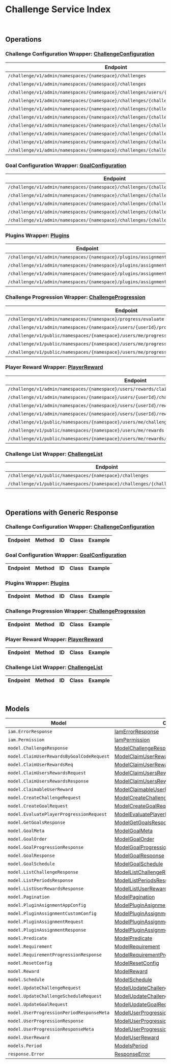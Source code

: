 [//]: # (This code is generated by tool. DO NOT EDIT.)

# Challenge Service Index

&nbsp;

## Operations

### Challenge Configuration Wrapper:  [ChallengeConfiguration](../../apis/AccelByte.Sdk.Api.Challenge/Wrapper/ChallengeConfiguration.cs)
| Endpoint | Method | ID | Class | Example |
|---|---|---|---|---|
| `/challenge/v1/admin/namespaces/{namespace}/challenges` | GET | AdminGetChallenges | [AdminGetChallenges](../../apis/AccelByte.Sdk.Api.Challenge/Operation/ChallengeConfiguration/AdminGetChallenges.cs) | [AdminGetChallenges](../../samples/AccelByte.Sdk.Sample.Cli/ApiCommand/Challenge/ChallengeConfiguration/AdminGetChallenges.cs) |
| `/challenge/v1/admin/namespaces/{namespace}/challenges` | POST | AdminCreateChallenge | [AdminCreateChallenge](../../apis/AccelByte.Sdk.Api.Challenge/Operation/ChallengeConfiguration/AdminCreateChallenge.cs) | [AdminCreateChallenge](../../samples/AccelByte.Sdk.Sample.Cli/ApiCommand/Challenge/ChallengeConfiguration/AdminCreateChallenge.cs) |
| `/challenge/v1/admin/namespaces/{namespace}/challenges/users/{userId}` | GET | AdminGetActiveChallenges | [AdminGetActiveChallenges](../../apis/AccelByte.Sdk.Api.Challenge/Operation/ChallengeConfiguration/AdminGetActiveChallenges.cs) | [AdminGetActiveChallenges](../../samples/AccelByte.Sdk.Sample.Cli/ApiCommand/Challenge/ChallengeConfiguration/AdminGetActiveChallenges.cs) |
| `/challenge/v1/admin/namespaces/{namespace}/challenges/{challengeCode}` | GET | AdminGetChallenge | [AdminGetChallenge](../../apis/AccelByte.Sdk.Api.Challenge/Operation/ChallengeConfiguration/AdminGetChallenge.cs) | [AdminGetChallenge](../../samples/AccelByte.Sdk.Sample.Cli/ApiCommand/Challenge/ChallengeConfiguration/AdminGetChallenge.cs) |
| `/challenge/v1/admin/namespaces/{namespace}/challenges/{challengeCode}` | PUT | AdminUpdateChallenge | [AdminUpdateChallenge](../../apis/AccelByte.Sdk.Api.Challenge/Operation/ChallengeConfiguration/AdminUpdateChallenge.cs) | [AdminUpdateChallenge](../../samples/AccelByte.Sdk.Sample.Cli/ApiCommand/Challenge/ChallengeConfiguration/AdminUpdateChallenge.cs) |
| `/challenge/v1/admin/namespaces/{namespace}/challenges/{challengeCode}` | DELETE | AdminDeleteChallenge | [AdminDeleteChallenge](../../apis/AccelByte.Sdk.Api.Challenge/Operation/ChallengeConfiguration/AdminDeleteChallenge.cs) | [AdminDeleteChallenge](../../samples/AccelByte.Sdk.Sample.Cli/ApiCommand/Challenge/ChallengeConfiguration/AdminDeleteChallenge.cs) |
| `/challenge/v1/admin/namespaces/{namespace}/challenges/{challengeCode}/periods` | GET | AdminGetPeriods | [AdminGetPeriods](../../apis/AccelByte.Sdk.Api.Challenge/Operation/ChallengeConfiguration/AdminGetPeriods.cs) | [AdminGetPeriods](../../samples/AccelByte.Sdk.Sample.Cli/ApiCommand/Challenge/ChallengeConfiguration/AdminGetPeriods.cs) |
| `/challenge/v1/admin/namespaces/{namespace}/challenges/{challengeCode}/randomize` | POST | AdminRandomizeChallenge | [AdminRandomizeChallenge](../../apis/AccelByte.Sdk.Api.Challenge/Operation/ChallengeConfiguration/AdminRandomizeChallenge.cs) | [AdminRandomizeChallenge](../../samples/AccelByte.Sdk.Sample.Cli/ApiCommand/Challenge/ChallengeConfiguration/AdminRandomizeChallenge.cs) |
| `/challenge/v1/admin/namespaces/{namespace}/challenges/{challengeCode}/tied` | DELETE | AdminDeleteTiedChallenge | [AdminDeleteTiedChallenge](../../apis/AccelByte.Sdk.Api.Challenge/Operation/ChallengeConfiguration/AdminDeleteTiedChallenge.cs) | [AdminDeleteTiedChallenge](../../samples/AccelByte.Sdk.Sample.Cli/ApiCommand/Challenge/ChallengeConfiguration/AdminDeleteTiedChallenge.cs) |
| `/challenge/v1/admin/namespaces/{namespace}/challenges/{challengeCode}/tied/schedule` | PUT | AdminUpdateTiedChallengeSchedule | [AdminUpdateTiedChallengeSchedule](../../apis/AccelByte.Sdk.Api.Challenge/Operation/ChallengeConfiguration/AdminUpdateTiedChallengeSchedule.cs) | [AdminUpdateTiedChallengeSchedule](../../samples/AccelByte.Sdk.Sample.Cli/ApiCommand/Challenge/ChallengeConfiguration/AdminUpdateTiedChallengeSchedule.cs) |

### Goal Configuration Wrapper:  [GoalConfiguration](../../apis/AccelByte.Sdk.Api.Challenge/Wrapper/GoalConfiguration.cs)
| Endpoint | Method | ID | Class | Example |
|---|---|---|---|---|
| `/challenge/v1/admin/namespaces/{namespace}/challenges/{challengeCode}/goals` | GET | AdminGetGoals | [AdminGetGoals](../../apis/AccelByte.Sdk.Api.Challenge/Operation/GoalConfiguration/AdminGetGoals.cs) | [AdminGetGoals](../../samples/AccelByte.Sdk.Sample.Cli/ApiCommand/Challenge/GoalConfiguration/AdminGetGoals.cs) |
| `/challenge/v1/admin/namespaces/{namespace}/challenges/{challengeCode}/goals` | POST | AdminCreateGoal | [AdminCreateGoal](../../apis/AccelByte.Sdk.Api.Challenge/Operation/GoalConfiguration/AdminCreateGoal.cs) | [AdminCreateGoal](../../samples/AccelByte.Sdk.Sample.Cli/ApiCommand/Challenge/GoalConfiguration/AdminCreateGoal.cs) |
| `/challenge/v1/admin/namespaces/{namespace}/challenges/{challengeCode}/goals/{code}` | GET | AdminGetGoal | [AdminGetGoal](../../apis/AccelByte.Sdk.Api.Challenge/Operation/GoalConfiguration/AdminGetGoal.cs) | [AdminGetGoal](../../samples/AccelByte.Sdk.Sample.Cli/ApiCommand/Challenge/GoalConfiguration/AdminGetGoal.cs) |
| `/challenge/v1/admin/namespaces/{namespace}/challenges/{challengeCode}/goals/{code}` | PUT | AdminUpdateGoals | [AdminUpdateGoals](../../apis/AccelByte.Sdk.Api.Challenge/Operation/GoalConfiguration/AdminUpdateGoals.cs) | [AdminUpdateGoals](../../samples/AccelByte.Sdk.Sample.Cli/ApiCommand/Challenge/GoalConfiguration/AdminUpdateGoals.cs) |
| `/challenge/v1/admin/namespaces/{namespace}/challenges/{challengeCode}/goals/{code}` | DELETE | AdminDeleteGoal | [AdminDeleteGoal](../../apis/AccelByte.Sdk.Api.Challenge/Operation/GoalConfiguration/AdminDeleteGoal.cs) | [AdminDeleteGoal](../../samples/AccelByte.Sdk.Sample.Cli/ApiCommand/Challenge/GoalConfiguration/AdminDeleteGoal.cs) |

### Plugins Wrapper:  [Plugins](../../apis/AccelByte.Sdk.Api.Challenge/Wrapper/Plugins.cs)
| Endpoint | Method | ID | Class | Example |
|---|---|---|---|---|
| `/challenge/v1/admin/namespaces/{namespace}/plugins/assignment` | GET | AdminGetAssignmentPlugin | [AdminGetAssignmentPlugin](../../apis/AccelByte.Sdk.Api.Challenge/Operation/Plugins/AdminGetAssignmentPlugin.cs) | [AdminGetAssignmentPlugin](../../samples/AccelByte.Sdk.Sample.Cli/ApiCommand/Challenge/Plugins/AdminGetAssignmentPlugin.cs) |
| `/challenge/v1/admin/namespaces/{namespace}/plugins/assignment` | PUT | AdminUpdateAssignmentPlugin | [AdminUpdateAssignmentPlugin](../../apis/AccelByte.Sdk.Api.Challenge/Operation/Plugins/AdminUpdateAssignmentPlugin.cs) | [AdminUpdateAssignmentPlugin](../../samples/AccelByte.Sdk.Sample.Cli/ApiCommand/Challenge/Plugins/AdminUpdateAssignmentPlugin.cs) |
| `/challenge/v1/admin/namespaces/{namespace}/plugins/assignment` | POST | AdminCreateAssignmentPlugin | [AdminCreateAssignmentPlugin](../../apis/AccelByte.Sdk.Api.Challenge/Operation/Plugins/AdminCreateAssignmentPlugin.cs) | [AdminCreateAssignmentPlugin](../../samples/AccelByte.Sdk.Sample.Cli/ApiCommand/Challenge/Plugins/AdminCreateAssignmentPlugin.cs) |
| `/challenge/v1/admin/namespaces/{namespace}/plugins/assignment` | DELETE | AdminDeleteAssignmentPlugin | [AdminDeleteAssignmentPlugin](../../apis/AccelByte.Sdk.Api.Challenge/Operation/Plugins/AdminDeleteAssignmentPlugin.cs) | [AdminDeleteAssignmentPlugin](../../samples/AccelByte.Sdk.Sample.Cli/ApiCommand/Challenge/Plugins/AdminDeleteAssignmentPlugin.cs) |

### Challenge Progression Wrapper:  [ChallengeProgression](../../apis/AccelByte.Sdk.Api.Challenge/Wrapper/ChallengeProgression.cs)
| Endpoint | Method | ID | Class | Example |
|---|---|---|---|---|
| `/challenge/v1/admin/namespaces/{namespace}/progress/evaluate` | POST | AdminEvaluateProgress | [AdminEvaluateProgress](../../apis/AccelByte.Sdk.Api.Challenge/Operation/ChallengeProgression/AdminEvaluateProgress.cs) | [AdminEvaluateProgress](../../samples/AccelByte.Sdk.Sample.Cli/ApiCommand/Challenge/ChallengeProgression/AdminEvaluateProgress.cs) |
| `/challenge/v1/admin/namespaces/{namespace}/users/{userId}/progress/{challengeCode}` | GET | AdminGetUserProgression | [AdminGetUserProgression](../../apis/AccelByte.Sdk.Api.Challenge/Operation/ChallengeProgression/AdminGetUserProgression.cs) | [AdminGetUserProgression](../../samples/AccelByte.Sdk.Sample.Cli/ApiCommand/Challenge/ChallengeProgression/AdminGetUserProgression.cs) |
| `/challenge/v1/public/namespaces/{namespace}/users/me/progress/evaluate` | POST | EvaluateMyProgress | [EvaluateMyProgress](../../apis/AccelByte.Sdk.Api.Challenge/Operation/ChallengeProgression/EvaluateMyProgress.cs) | [EvaluateMyProgress](../../samples/AccelByte.Sdk.Sample.Cli/ApiCommand/Challenge/ChallengeProgression/EvaluateMyProgress.cs) |
| `/challenge/v1/public/namespaces/{namespace}/users/me/progress/{challengeCode}` | GET | PublicGetUserProgression | [PublicGetUserProgression](../../apis/AccelByte.Sdk.Api.Challenge/Operation/ChallengeProgression/PublicGetUserProgression.cs) | [PublicGetUserProgression](../../samples/AccelByte.Sdk.Sample.Cli/ApiCommand/Challenge/ChallengeProgression/PublicGetUserProgression.cs) |
| `/challenge/v1/public/namespaces/{namespace}/users/me/progress/{challengeCode}/index/{index}` | GET | PublicGetPastUserProgression | [PublicGetPastUserProgression](../../apis/AccelByte.Sdk.Api.Challenge/Operation/ChallengeProgression/PublicGetPastUserProgression.cs) | [PublicGetPastUserProgression](../../samples/AccelByte.Sdk.Sample.Cli/ApiCommand/Challenge/ChallengeProgression/PublicGetPastUserProgression.cs) |

### Player Reward Wrapper:  [PlayerReward](../../apis/AccelByte.Sdk.Api.Challenge/Wrapper/PlayerReward.cs)
| Endpoint | Method | ID | Class | Example |
|---|---|---|---|---|
| `/challenge/v1/admin/namespaces/{namespace}/users/rewards/claim` | POST | AdminClaimUsersRewards | [AdminClaimUsersRewards](../../apis/AccelByte.Sdk.Api.Challenge/Operation/PlayerReward/AdminClaimUsersRewards.cs) | [AdminClaimUsersRewards](../../samples/AccelByte.Sdk.Sample.Cli/ApiCommand/Challenge/PlayerReward/AdminClaimUsersRewards.cs) |
| `/challenge/v1/admin/namespaces/{namespace}/users/{userId}/challenges/{challengeCode}/rewards/claim` | POST | AdminClaimUserRewardsByGoalCode | [AdminClaimUserRewardsByGoalCode](../../apis/AccelByte.Sdk.Api.Challenge/Operation/PlayerReward/AdminClaimUserRewardsByGoalCode.cs) | [AdminClaimUserRewardsByGoalCode](../../samples/AccelByte.Sdk.Sample.Cli/ApiCommand/Challenge/PlayerReward/AdminClaimUserRewardsByGoalCode.cs) |
| `/challenge/v1/admin/namespaces/{namespace}/users/{userId}/rewards` | GET | AdminGetUserRewards | [AdminGetUserRewards](../../apis/AccelByte.Sdk.Api.Challenge/Operation/PlayerReward/AdminGetUserRewards.cs) | [AdminGetUserRewards](../../samples/AccelByte.Sdk.Sample.Cli/ApiCommand/Challenge/PlayerReward/AdminGetUserRewards.cs) |
| `/challenge/v1/admin/namespaces/{namespace}/users/{userId}/rewards/claim` | POST | AdminClaimUserRewards | [AdminClaimUserRewards](../../apis/AccelByte.Sdk.Api.Challenge/Operation/PlayerReward/AdminClaimUserRewards.cs) | [AdminClaimUserRewards](../../samples/AccelByte.Sdk.Sample.Cli/ApiCommand/Challenge/PlayerReward/AdminClaimUserRewards.cs) |
| `/challenge/v1/public/namespaces/{namespace}/users/me/challenges/{challengeCode}/rewards/claim` | POST | PublicClaimUserRewardsByGoalCode | [PublicClaimUserRewardsByGoalCode](../../apis/AccelByte.Sdk.Api.Challenge/Operation/PlayerReward/PublicClaimUserRewardsByGoalCode.cs) | [PublicClaimUserRewardsByGoalCode](../../samples/AccelByte.Sdk.Sample.Cli/ApiCommand/Challenge/PlayerReward/PublicClaimUserRewardsByGoalCode.cs) |
| `/challenge/v1/public/namespaces/{namespace}/users/me/rewards` | GET | PublicGetUserRewards | [PublicGetUserRewards](../../apis/AccelByte.Sdk.Api.Challenge/Operation/PlayerReward/PublicGetUserRewards.cs) | [PublicGetUserRewards](../../samples/AccelByte.Sdk.Sample.Cli/ApiCommand/Challenge/PlayerReward/PublicGetUserRewards.cs) |
| `/challenge/v1/public/namespaces/{namespace}/users/me/rewards/claim` | POST | PublicClaimUserRewards | [PublicClaimUserRewards](../../apis/AccelByte.Sdk.Api.Challenge/Operation/PlayerReward/PublicClaimUserRewards.cs) | [PublicClaimUserRewards](../../samples/AccelByte.Sdk.Sample.Cli/ApiCommand/Challenge/PlayerReward/PublicClaimUserRewards.cs) |

### Challenge List Wrapper:  [ChallengeList](../../apis/AccelByte.Sdk.Api.Challenge/Wrapper/ChallengeList.cs)
| Endpoint | Method | ID | Class | Example |
|---|---|---|---|---|
| `/challenge/v1/public/namespaces/{namespace}/challenges` | GET | GetChallenges | [GetChallenges](../../apis/AccelByte.Sdk.Api.Challenge/Operation/ChallengeList/GetChallenges.cs) | [GetChallenges](../../samples/AccelByte.Sdk.Sample.Cli/ApiCommand/Challenge/ChallengeList/GetChallenges.cs) |
| `/challenge/v1/public/namespaces/{namespace}/challenges/{challengeCode}/goals` | GET | PublicGetScheduledGoals | [PublicGetScheduledGoals](../../apis/AccelByte.Sdk.Api.Challenge/Operation/ChallengeList/PublicGetScheduledGoals.cs) | [PublicGetScheduledGoals](../../samples/AccelByte.Sdk.Sample.Cli/ApiCommand/Challenge/ChallengeList/PublicGetScheduledGoals.cs) |


&nbsp;

## Operations with Generic Response

### Challenge Configuration Wrapper:  [ChallengeConfiguration](../../apis/AccelByte.Sdk.Api.Challenge/Wrapper/ChallengeConfiguration.cs)
| Endpoint | Method | ID | Class | Example |
|---|---|---|---|---|

### Goal Configuration Wrapper:  [GoalConfiguration](../../apis/AccelByte.Sdk.Api.Challenge/Wrapper/GoalConfiguration.cs)
| Endpoint | Method | ID | Class | Example |
|---|---|---|---|---|

### Plugins Wrapper:  [Plugins](../../apis/AccelByte.Sdk.Api.Challenge/Wrapper/Plugins.cs)
| Endpoint | Method | ID | Class | Example |
|---|---|---|---|---|

### Challenge Progression Wrapper:  [ChallengeProgression](../../apis/AccelByte.Sdk.Api.Challenge/Wrapper/ChallengeProgression.cs)
| Endpoint | Method | ID | Class | Example |
|---|---|---|---|---|

### Player Reward Wrapper:  [PlayerReward](../../apis/AccelByte.Sdk.Api.Challenge/Wrapper/PlayerReward.cs)
| Endpoint | Method | ID | Class | Example |
|---|---|---|---|---|

### Challenge List Wrapper:  [ChallengeList](../../apis/AccelByte.Sdk.Api.Challenge/Wrapper/ChallengeList.cs)
| Endpoint | Method | ID | Class | Example |
|---|---|---|---|---|


&nbsp;

## Models

| Model | Class |
|---|---|
| `iam.ErrorResponse` | [IamErrorResponse](../../apis/AccelByte.Sdk.Api.Challenge/Model/IamErrorResponse.cs) |
| `iam.Permission` | [IamPermission](../../apis/AccelByte.Sdk.Api.Challenge/Model/IamPermission.cs) |
| `model.ChallengeResponse` | [ModelChallengeResponse](../../apis/AccelByte.Sdk.Api.Challenge/Model/ModelChallengeResponse.cs) |
| `model.ClaimUserRewardsByGoalCodeRequest` | [ModelClaimUserRewardsByGoalCodeRequest](../../apis/AccelByte.Sdk.Api.Challenge/Model/ModelClaimUserRewardsByGoalCodeRequest.cs) |
| `model.ClaimUserRewardsReq` | [ModelClaimUserRewardsReq](../../apis/AccelByte.Sdk.Api.Challenge/Model/ModelClaimUserRewardsReq.cs) |
| `model.ClaimUsersRewardsRequest` | [ModelClaimUsersRewardsRequest](../../apis/AccelByte.Sdk.Api.Challenge/Model/ModelClaimUsersRewardsRequest.cs) |
| `model.ClaimUsersRewardsResponse` | [ModelClaimUsersRewardsResponse](../../apis/AccelByte.Sdk.Api.Challenge/Model/ModelClaimUsersRewardsResponse.cs) |
| `model.ClaimableUserReward` | [ModelClaimableUserReward](../../apis/AccelByte.Sdk.Api.Challenge/Model/ModelClaimableUserReward.cs) |
| `model.CreateChallengeRequest` | [ModelCreateChallengeRequest](../../apis/AccelByte.Sdk.Api.Challenge/Model/ModelCreateChallengeRequest.cs) |
| `model.CreateGoalRequest` | [ModelCreateGoalRequest](../../apis/AccelByte.Sdk.Api.Challenge/Model/ModelCreateGoalRequest.cs) |
| `model.EvaluatePlayerProgressionRequest` | [ModelEvaluatePlayerProgressionRequest](../../apis/AccelByte.Sdk.Api.Challenge/Model/ModelEvaluatePlayerProgressionRequest.cs) |
| `model.GetGoalsResponse` | [ModelGetGoalsResponse](../../apis/AccelByte.Sdk.Api.Challenge/Model/ModelGetGoalsResponse.cs) |
| `model.GoalMeta` | [ModelGoalMeta](../../apis/AccelByte.Sdk.Api.Challenge/Model/ModelGoalMeta.cs) |
| `model.GoalOrder` | [ModelGoalOrder](../../apis/AccelByte.Sdk.Api.Challenge/Model/ModelGoalOrder.cs) |
| `model.GoalProgressionResponse` | [ModelGoalProgressionResponse](../../apis/AccelByte.Sdk.Api.Challenge/Model/ModelGoalProgressionResponse.cs) |
| `model.GoalResponse` | [ModelGoalResponse](../../apis/AccelByte.Sdk.Api.Challenge/Model/ModelGoalResponse.cs) |
| `model.GoalSchedule` | [ModelGoalSchedule](../../apis/AccelByte.Sdk.Api.Challenge/Model/ModelGoalSchedule.cs) |
| `model.ListChallengeResponse` | [ModelListChallengeResponse](../../apis/AccelByte.Sdk.Api.Challenge/Model/ModelListChallengeResponse.cs) |
| `model.ListPeriodsResponse` | [ModelListPeriodsResponse](../../apis/AccelByte.Sdk.Api.Challenge/Model/ModelListPeriodsResponse.cs) |
| `model.ListUserRewardsResponse` | [ModelListUserRewardsResponse](../../apis/AccelByte.Sdk.Api.Challenge/Model/ModelListUserRewardsResponse.cs) |
| `model.Pagination` | [ModelPagination](../../apis/AccelByte.Sdk.Api.Challenge/Model/ModelPagination.cs) |
| `model.PluginAsignmentAppConfig` | [ModelPluginAsignmentAppConfig](../../apis/AccelByte.Sdk.Api.Challenge/Model/ModelPluginAsignmentAppConfig.cs) |
| `model.PluginAssignmentCustomConfig` | [ModelPluginAssignmentCustomConfig](../../apis/AccelByte.Sdk.Api.Challenge/Model/ModelPluginAssignmentCustomConfig.cs) |
| `model.PluginAssignmentRequest` | [ModelPluginAssignmentRequest](../../apis/AccelByte.Sdk.Api.Challenge/Model/ModelPluginAssignmentRequest.cs) |
| `model.PluginAssignmentResponse` | [ModelPluginAssignmentResponse](../../apis/AccelByte.Sdk.Api.Challenge/Model/ModelPluginAssignmentResponse.cs) |
| `model.Predicate` | [ModelPredicate](../../apis/AccelByte.Sdk.Api.Challenge/Model/ModelPredicate.cs) |
| `model.Requirement` | [ModelRequirement](../../apis/AccelByte.Sdk.Api.Challenge/Model/ModelRequirement.cs) |
| `model.RequirementProgressionResponse` | [ModelRequirementProgressionResponse](../../apis/AccelByte.Sdk.Api.Challenge/Model/ModelRequirementProgressionResponse.cs) |
| `model.ResetConfig` | [ModelResetConfig](../../apis/AccelByte.Sdk.Api.Challenge/Model/ModelResetConfig.cs) |
| `model.Reward` | [ModelReward](../../apis/AccelByte.Sdk.Api.Challenge/Model/ModelReward.cs) |
| `model.Schedule` | [ModelSchedule](../../apis/AccelByte.Sdk.Api.Challenge/Model/ModelSchedule.cs) |
| `model.UpdateChallengeRequest` | [ModelUpdateChallengeRequest](../../apis/AccelByte.Sdk.Api.Challenge/Model/ModelUpdateChallengeRequest.cs) |
| `model.UpdateChallengeScheduleRequest` | [ModelUpdateChallengeScheduleRequest](../../apis/AccelByte.Sdk.Api.Challenge/Model/ModelUpdateChallengeScheduleRequest.cs) |
| `model.UpdateGoalRequest` | [ModelUpdateGoalRequest](../../apis/AccelByte.Sdk.Api.Challenge/Model/ModelUpdateGoalRequest.cs) |
| `model.UserProgressionPeriodResponseMeta` | [ModelUserProgressionPeriodResponseMeta](../../apis/AccelByte.Sdk.Api.Challenge/Model/ModelUserProgressionPeriodResponseMeta.cs) |
| `model.UserProgressionResponse` | [ModelUserProgressionResponse](../../apis/AccelByte.Sdk.Api.Challenge/Model/ModelUserProgressionResponse.cs) |
| `model.UserProgressionResponseMeta` | [ModelUserProgressionResponseMeta](../../apis/AccelByte.Sdk.Api.Challenge/Model/ModelUserProgressionResponseMeta.cs) |
| `model.UserReward` | [ModelUserReward](../../apis/AccelByte.Sdk.Api.Challenge/Model/ModelUserReward.cs) |
| `models.Period` | [ModelsPeriod](../../apis/AccelByte.Sdk.Api.Challenge/Model/ModelsPeriod.cs) |
| `response.Error` | [ResponseError](../../apis/AccelByte.Sdk.Api.Challenge/Model/ResponseError.cs) |
